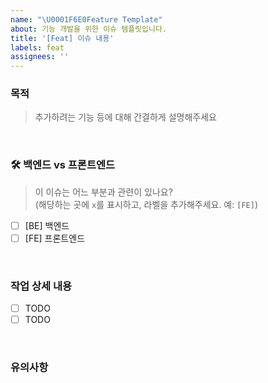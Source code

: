 ```yaml
---
name: "\U0001F6E0Feature Template"
about: 기능 개발을 위한 이슈 템플릿입니다.
title: '[Feat] 이슈 내용'
labels: feat
assignees: ''
---
```


### 목적

> 추가하려는 기능 등에 대해 간결하게 설명해주세요

<br />

### 🛠️ 백엔드 vs 프론트엔드
> 이 이슈는 어느 부분과 관련이 있나요? <br />
> (해당하는 곳에 `x`를 표시하고, 라벨을 추가해주세요. 예: `[FE]`)
- [ ] [BE] 백엔드
- [ ] [FE] 프론트엔드

<br />

### 작업 상세 내용
- [ ] TODO
- [ ] TODO

<br />

### 유의사항

<br />
